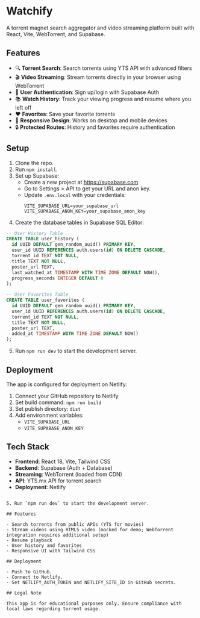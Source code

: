 # Watchify

A torrent magnet search aggregator and video streaming platform built with React, Vite, WebTorrent, and Supabase.

## Features

- 🔍 **Torrent Search**: Search torrents using YTS API with advanced filters
- 🎬 **Video Streaming**: Stream torrents directly in your browser using WebTorrent
- 👤 **User Authentication**: Sign up/login with Supabase Auth
- 📚 **Watch History**: Track your viewing progress and resume where you left off
- ❤️ **Favorites**: Save your favorite torrents
- 📱 **Responsive Design**: Works on desktop and mobile devices
- 🔒 **Protected Routes**: History and favorites require authentication

## Setup

1. Clone the repo.
2. Run `npm install`.
3. Set up Supabase:
   - Create a new project at https://supabase.com
   - Go to Settings > API to get your URL and anon key.
   - Update `.env.local` with your credentials:
     ```
     VITE_SUPABASE_URL=your_supabase_url
     VITE_SUPABASE_ANON_KEY=your_supabase_anon_key
     ```
4. Create the database tables in Supabase SQL Editor:

```sql
-- User History Table
CREATE TABLE user_history (
  id UUID DEFAULT gen_random_uuid() PRIMARY KEY,
  user_id UUID REFERENCES auth.users(id) ON DELETE CASCADE,
  torrent_id TEXT NOT NULL,
  title TEXT NOT NULL,
  poster_url TEXT,
  last_watched_at TIMESTAMP WITH TIME ZONE DEFAULT NOW(),
  progress_seconds INTEGER DEFAULT 0
);

-- User Favorites Table
CREATE TABLE user_favorites (
  id UUID DEFAULT gen_random_uuid() PRIMARY KEY,
  user_id UUID REFERENCES auth.users(id) ON DELETE CASCADE,
  torrent_id TEXT NOT NULL,
  title TEXT NOT NULL,
  poster_url TEXT,
  added_at TIMESTAMP WITH TIME ZONE DEFAULT NOW()
);
```

5. Run `npm run dev` to start the development server.

## Deployment

The app is configured for deployment on Netlify:

1. Connect your GitHub repository to Netlify
2. Set build command: `npm run build`
3. Set publish directory: `dist`
4. Add environment variables:
   - `VITE_SUPABASE_URL`
   - `VITE_SUPABASE_ANON_KEY`

## Tech Stack

- **Frontend**: React 18, Vite, Tailwind CSS
- **Backend**: Supabase (Auth + Database)
- **Streaming**: WebTorrent (loaded from CDN)
- **API**: YTS.mx API for torrent search
- **Deployment**: Netlify
```

5. Run `npm run dev` to start the development server.

## Features

- Search torrents from public APIs (YTS for movies)
- Stream videos using HTML5 video (mocked for demo; WebTorrent integration requires additional setup)
- Resume playback
- User history and favorites
- Responsive UI with Tailwind CSS

## Deployment

- Push to GitHub.
- Connect to Netlify.
- Set NETLIFY_AUTH_TOKEN and NETLIFY_SITE_ID in GitHub secrets.

## Legal Note

This app is for educational purposes only. Ensure compliance with local laws regarding torrent usage.
